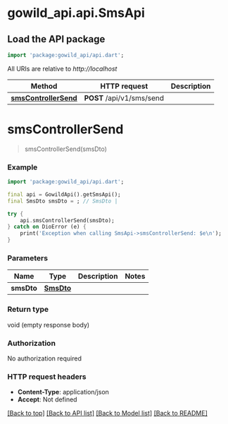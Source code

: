 # gowild_api.api.SmsApi

## Load the API package
```dart
import 'package:gowild_api/api.dart';
```

All URIs are relative to *http://localhost*

Method | HTTP request | Description
------------- | ------------- | -------------
[**smsControllerSend**](SmsApi.md#smscontrollersend) | **POST** /api/v1/sms/send | 


# **smsControllerSend**
> smsControllerSend(smsDto)



### Example
```dart
import 'package:gowild_api/api.dart';

final api = GowildApi().getSmsApi();
final SmsDto smsDto = ; // SmsDto | 

try {
    api.smsControllerSend(smsDto);
} catch on DioError (e) {
    print('Exception when calling SmsApi->smsControllerSend: $e\n');
}
```

### Parameters

Name | Type | Description  | Notes
------------- | ------------- | ------------- | -------------
 **smsDto** | [**SmsDto**](SmsDto.md)|  | 

### Return type

void (empty response body)

### Authorization

No authorization required

### HTTP request headers

 - **Content-Type**: application/json
 - **Accept**: Not defined

[[Back to top]](#) [[Back to API list]](../README.md#documentation-for-api-endpoints) [[Back to Model list]](../README.md#documentation-for-models) [[Back to README]](../README.md)

